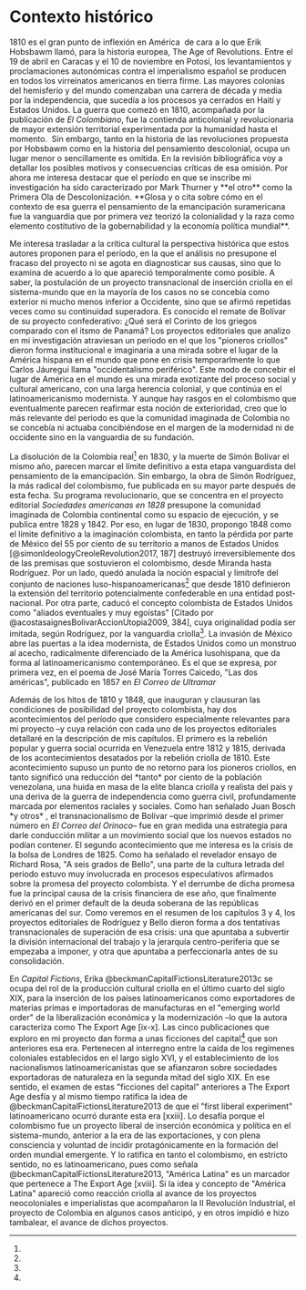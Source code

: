 
# Contexto histórico

1810 es el gran punto de inflexión en América  de cara a lo que Erik Hobsbawm llamó, para la historia europea, The Age of Revolutions. Entre el 19 de abril en Caracas y el 10 de noviembre en Potosí, los levantamientos y proclamaciones autonómicas contra el imperialismo español se producen en todos los virreinatos americanos en tierra firme. Las mayores colonias del hemisferio y del mundo comenzaban una carrera de década y media por la independencia, que sucedía a los procesos ya cerrados en Haití y Estados Unidos. La guerra que comezó en 1810, acompañada por la publicación de _El Colombiano_, fue la contienda anticolonial y revolucionaria de mayor extensión territorial experimentada por la humanidad hasta el momento.  Sin embargo, tanto en la historia de las revoluciones propuesta por Hobsbawm como en la historia del pensamiento descolonial, ocupa un lugar menor o sencillamente es omitida. En la revisión bibliográfica voy a detallar los posibles motivos y consecuencias críticas de esa omisión. Por ahora me interesa destacar que el período en que se inscribe mi investigación ha sido caracterizado por Mark Thurner y \*\*el otro\*\* como la Primera Ola de Descolonización. \*\*Glosa y o cita sobre cómo en el contexto de esa guerra el pensamiento de la emancipación suramericana fue la vanguardia que por primera vez teorizó la colonialidad y la raza como elemento costitutivo de la gobernabilidad y la economía política mundial\*\*. 

Me interesa trasladar a la crítica cultural la perspectiva histórica que estos autores proponen para el período, en la que el análisis no presupone el fracaso del proyecto ni se agota en diagnosticar sus causas, sino que lo examina de acuerdo a lo que apareció temporalmente como posible. A saber, la postulación de un proyecto transnacional de inserción criolla en el sistema-mundo que en la mayoría de los casos no se concebía como exterior ni mucho menos inferior a Occidente, sino que se afirmó repetidas veces como su continuidad superadora. Es conocido el remate de Bolívar de su proyecto confederativo: ¿Qué será el Corinto de los griegos comparado con el itsmo de Panamá? Los proyectos editoriales que analizo en mi investigación atraviesan un periodo en el que los "pioneros criollos" dieron forma institucional e imaginaria a una mirada sobre el lugar de la América hispana en el mundo que pone en crisis temporarlmente lo que Carlos Jáuregui llama "occidentalismo periférico". Este modo de concebir el lugar de América en el mundo es una mirada exotizante del proceso social y cultural americano, con una larga herencia colonial, y que continúa en el latinoamericanismo modernista. Y aunque hay rasgos en el colombismo que eventualmente parecen reafirmar esta noción de exterioridad, creo que lo más relevante del periodo es que la comunidad imaginada de Colombia no se concebía ni actuaba concibiéndose en el margen de la modernidad ni de occidente sino en la vanguardia de su fundación.

La disolución de la Colombia real[^1] en 1830, y la muerte de Simón Bolívar el mismo año, parecen marcar el límite definitivo a esta etapa vanguardista del pensamiento de la emancipación. Sin embargo, la obra de Simón Rodríguez, la más radical del colombismo, fue publicada en su mayor parte después de esta fecha. Su programa revolucionario, que se concentra en el proyecto editorial _Sociedades americanas en 1828_ presupone la comunidad imaginada de Colombia continental como su espacio de ejecución, y se publica entre 1828 y 1842. Por eso, en lugar de 1830, propongo 1848 como el límite definitivo a la imaginación colombista, en tanto la pérdida por parte de México del 55 por ciento de su territorio a manos de Estados Unidos [@simonIdeologyCreoleRevolution2017, 187] destruyó irreversiblemente dos de las premisas que sostuvieron el colombismo, desde Miranda hasta Rodríguez. Por un lado, quedó anulada la noción espacial y limítrofe del conjunto de naciones luso-hispanoamericanas[^4] que desde 1810 definieron la extensión del territorio potencialmente confederable en una entidad post-nacional. Por otra parte, caducó el concepto colombista de Estados Unidos como "aliados eventuales y muy egoístas" [Citado por @acostasaignesBolivarAccionUtopia2009, 384], cuya originalidad podía ser imitada, según Rodríguez, por la vanguardia criolla[^2]. La invasión de México abre las puertas a la idea modernista, de Estados Unidos como un monstruo al acecho, radicalmente diferenciado de la América lusohispana, que da forma al latinoamericanismo contemporáneo. Es el que se expresa, por primera vez, en el poema de José María Torres Caicedo, "Las dos américas", publicado en 1857 en _El Correo de Ultramar_

Además de los hitos de 1810 y 1848, que inauguran y clausuran las condiciones de posibilidad del proyecto colombista, hay dos acontecimientos del período que considero especialmente relevantes para mi proyecto –y cuya relación con cada uno de los proyectos editoriales detallaré en la descripción de mis capítulos. El primero es la rebelión popular y guerra social ocurrida en Venezuela entre 1812 y 1815, derivada de los acontecimientos desatados por la rebelión criolla de 1810. Este acontecimiento supuso un punto de no retorno para los pioneros criollos, en tanto significó una reducción del \*tanto\* por ciento de la población venezolana, una huida en masa de la elite blanca criolla y realista del país y una deriva de la guerra de independencia como guerra civil, profundamente marcada por elementos raciales y sociales. Como han señalado Juan Bosch \*y otros\* , el transnacionalismo de Bolívar –que imprimió desde el primer número en _El Correo del Orinoco_– fue en gran medida una estrategia para darle conducción militar a un movimiento social que los nuevos estados no podían contener. El segundo acontecimiento que me interesa es la crisis de la bolsa de Londres de 1825. Como ha señalado el revelador ensayo de Richard Rosa, "A seis grados de Bello", una parte de la cultura letrada del periodo estuvo muy involucrada en procesos especulativos afirmados sobre la promesa del proyecto colombista. Y el derrumbe de dicha promesa fue la principal causa de la crisis financiera de ese año, que finalmente derivó en el primer default de la deuda soberana de las repúblicas americanas del sur. Como veremos en el resumen de los capítulos 3 y 4, los proyectos editoriales de Rodríguez y Bello dieron forma a dos tentativas transnacionales de superación de esa crisis:  una que apuntaba a subvertir la división internacional del trabajo y la jerarquía centro-periferia que se empezaba a imponer, y otra que apuntaba a perfeccionarla antes de su consolidación.

En _Capital Fictions_, Erika @beckmanCapitalFictionsLiterature2013c se ocupa del rol de la producción cultural criolla en el último cuarto del siglo XIX, para la inserción de los países latinoamericanos como exportadores de materias primas e importadoras de manufacturas en el "emerging world order" de la liberalización económica y la modernización –lo que la autora caracteriza como The Export Age [ix-x]. Las cinco publicaciones que exploro en mi proyecto dan forma a unas ficciones del capital[^5] que son anteriores esa era. Pertenecen al interregno entre la caída de los regímenes coloniales establecidos en el largo siglo XVI, y el establecimiento de los nacionalismos latinoamericanistas que se afianzaron sobre sociedades exportadoras de naturaleza en la segunda mitad del siglo XIX. En ese sentido, el examen de estas "ficciones del capital" anteriores a The Export Age desfía y al mismo tiempo ratifica la idea de @beckmanCapitalFictionsLiterature2013 de que el "first liberal experiment" latinoamericano ocurró durante esta era [xxiii]. Lo desafía porque el colombismo fue un proyecto liberal de inserción económica y política en el sistema-mundo, anterior a la era de las exportaciones, y con plena consciencia y voluntad de incidir protagónicamente en la formación del orden mundial emergente. Y lo ratifica en tanto el colombismo, en estricto sentido, no es latinoamericano, pues como señala @beckmanCapitalFictionsLiterature2013, "América Latina" es un marcador que pertenece a The Export Age [xviii]. Si la idea y concepto de "América Latina" apareció como reacción criolla al avance de los proyectos neocoloniales e imperialistas que acompañaron la II Revolución Industrial, el proyecto de Colombia en algunos casos anticipó, y en otros impidió e hizo tambalear, el avance de dichos proyectos. 




[^1]: 

[^2]: 

[^4]: 

[^5]: 